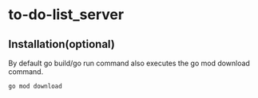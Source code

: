 # to-do-list_server

## Installation(optional)

By default go build/go run command also executes the go mod download command.

`go mod download`
